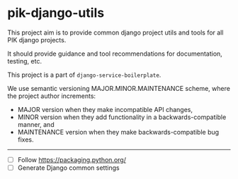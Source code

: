 # pik-django-utils #

This project aim is to provide common django project utils and tools 
for all PIK django projects.

It should provide guidance and tool recommendations for documentation, 
testing, etc.

This project is a part of `django-service-boilerplate`.

We use semantic versioning MAJOR.MINOR.MAINTENANCE scheme, where the project author increments:

 - MAJOR version when they make incompatible API changes,
 - MINOR version when they add functionality in a backwards-compatible manner, and
 - MAINTENANCE version when they make backwards-compatible bug fixes.

----

 - [ ] Follow https://packaging.python.org/
 - [ ] Generate Django common settings
